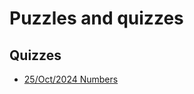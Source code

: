 # Puzzles and quizzes

## Quizzes
* [25/Oct/2024 Numbers](https://github.com/jw-allen/puzzles-and-quizzes/blob/ac13bdf3492eff3927d1f720f6a0e911b2753c29/241025-numbers-questions.md)
